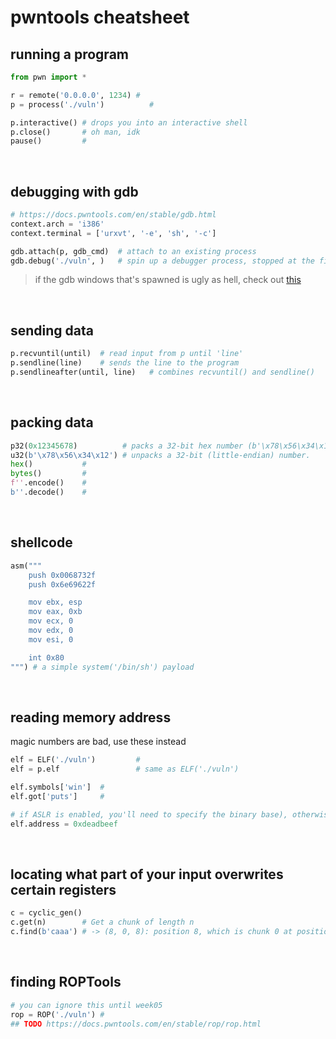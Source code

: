 # pwntools cheatsheet

## running a program
```python
from pwn import *

r = remote('0.0.0.0', 1234) #
p = process('./vuln')          #

p.interactive() # drops you into an interactive shell
p.close()       # oh man, idk
pause()         #  
```

&nbsp;

## debugging with gdb
```python
# https://docs.pwntools.com/en/stable/gdb.html
context.arch = 'i386'
context.terminal = ['urxvt', '-e', 'sh', '-c']

gdb.attach(p, gdb_cmd)  # attach to an existing process
gdb.debug('./vuln', )   # spin up a debugger process, stopped at the first instruction
```

> if the gdb windows that's spawned is ugly as hell, check out [this](/6447/resources/Xresources)

&nbsp;

## sending data

```python
p.recvuntil(until)  # read input from p until 'line'
p.sendline(line)    # sends the line to the program
p.sendlineafter(until, line)   # combines recvuntil() and sendline()
```

&nbsp;

## packing data
```python
p32(0x12345678)          # packs a 32-bit hex number (b'\x78\x56\x34\x12')
u32(b'\x78\x56\x34\x12') # unpacks a 32-bit (little-endian) number.
hex()           #
bytes()         #
f''.encode()    #
b''.decode()    # 
```

&nbsp;

## shellcode
```python
asm("""
    push 0x0068732f
    push 0x6e69622f

    mov ebx, esp
    mov eax, 0xb
    mov ecx, 0
    mov edx, 0
    mov esi, 0

    int 0x80
""") # a simple system('/bin/sh') payload
```

&nbsp;

## reading memory address
magic numbers are bad, use these instead
```python
elf = ELF('./vuln')         # 
elf = p.elf                 # same as ELF('./vuln')

elf.symbols['win']  # 
elf.got['puts']     # 

# if ASLR is enabled, you'll need to specify the binary base), otherwise it'll just give you the offset
elf.address = 0xdeadbeef 
```

&nbsp;

## locating what part of your input overwrites certain registers
```python
c = cyclic_gen()
c.get(n)        # Get a chunk of length n
c.find(b'caaa') # -> (8, 0, 8): position 8, which is chunk 0 at position 8
```

&nbsp;

## finding ROPTools
```python
# you can ignore this until week05
rop = ROP('./vuln') #
## TODO https://docs.pwntools.com/en/stable/rop/rop.html
```